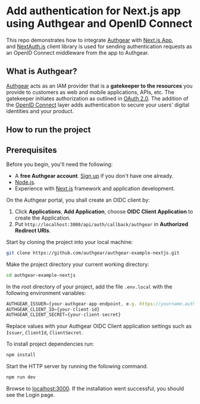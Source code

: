 # Add authentication for Next.js app using Authgear and OpenID Connect

This repo demonstrates how to integrate [Authgear](https://www.authgear.com/) with [Next.js App](https://next-auth.js.org/), and [NextAuth.js](https://next-auth.js.org/) client library is used for sending authentication requests as an OpenID Connect middleware from the app to Authgear.

## What is Authgear?

[Authgear](https://www.authgear.com/) acts as an IAM provider that is a **gatekeeper to the resources** you provide to customers as web and mobile applications, APIs, etc. The gatekeeper initiates authorization as outlined in [OAuth 2.0](https://www.notion.so/concepts/identity-fundamentals#oauth-2.0). The addition of the [OpenID Connect](https://www.notion.so/concepts/identity-fundamentals#open-id-connect) layer adds authentication to secure your users’ digital identities and your product.

## How to run the project

## Prerequisites

Before you begin, you'll need the following:

- A **free Authgear account**. [Sign up](https://portal.authgear.com) if you don't have one already.
- [Node.js](https://docs.npmjs.com/downloading-and-installing-node-js-and-npm).
- Experience with [Next.js](https://nextjs.org/) framework and application development.

On the Authgear portal, you shall create an OIDC client by:

1. Click **Applications**, **Add Application**, choose **OIDC Client Application** to create the Application.
2. Put `http://localhost:3000/api/auth/callback/authgear` in **Authorized Redirect URIs**.

Start by cloning the project into your local machine:

```bash
git clone https://github.com/authgear/authgear-example-nextjs.git
```

Make the project directory your current working directory:

```bash
cd authgear-example-nextjs
```

In the root directory of your project, add the file `.env.local` with the following environment variables:

```jsx
AUTHGEAR_ISSUER={your-authgear-app-endpoint, e.g. https://yourname.authgear.cloud}
AUTHGEAR_CLIENT_ID={your-client-id}
AUTHGEAR_CLIENT_SECRET={your-client-secret}
```

Replace values with your Authgear OIDC Client application settings such as `Issuer`, `ClientId`, `ClientSecret`.

To install project dependencies run:
```bash
npm install
```

Start the HTTP server by running the following command.

```bash
npm run dev
```

Browse to [localhost:3000](http://localhost:3000/). If the installation went successful, you should see the Login page.
